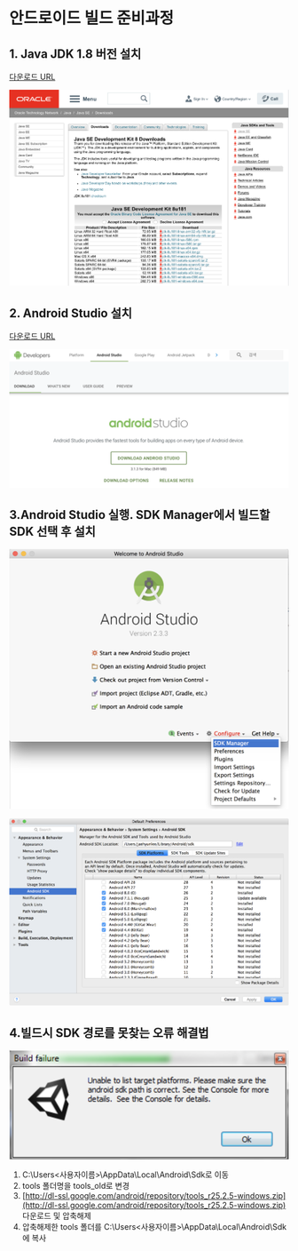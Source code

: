 # 안드로이드 빌드 준비과정

## 1. Java JDK 1.8 버전 설치

[다운로드 URL](http://www.oracle.com/technetwork/java/javase/downloads/jdk8-downloads-2133151.html)

![](https://github.com/IndieGameMaker/SWU01/blob/master/Lecture%20Resources/AndroidSetup_JDK.png)

## 2. Android Studio 설치

[다운로드 URL](https://developer.android.com/studio/)

![](https://github.com/IndieGameMaker/SWU01/blob/master/Lecture%20Resources/AndroidSetup_AndroidStudio.png)

## 3.Android Studio 실행. SDK Manager에서 빌드할 SDK 선택 후 설치

![](https://github.com/IndieGameMaker/SWU01/blob/master/Lecture%20Resources/AndroidSetup_SDKManager_Open.png)

![](https://github.com/IndieGameMaker/SWU01/blob/master/Lecture%20Resources/AndroidSetup_SDKManager.png)

## 4.빌드시 SDK 경로를 못찾는 오류 해결법

![](https://github.com/IndieGameMaker/SWU01/blob/master/Lecture%20Resources/AndroidSetup_BuildError.png)

1. C:\Users\<사용자이름>\AppData\Local\Android\Sdk로 이동
2. tools 폴더명을 tools_old로 변경
3. [http://dl-ssl.google.com/android/repository/tools_r25.2.5-windows.zip](http://dl-ssl.google.com/android/repository/tools_r25.2.5-windows.zip) 다운로드 및 압축해제
4. 압축해제한 tools 폴더를 C:\Users\<사용자이름>\AppData\Local\Android\Sdk에 복사
